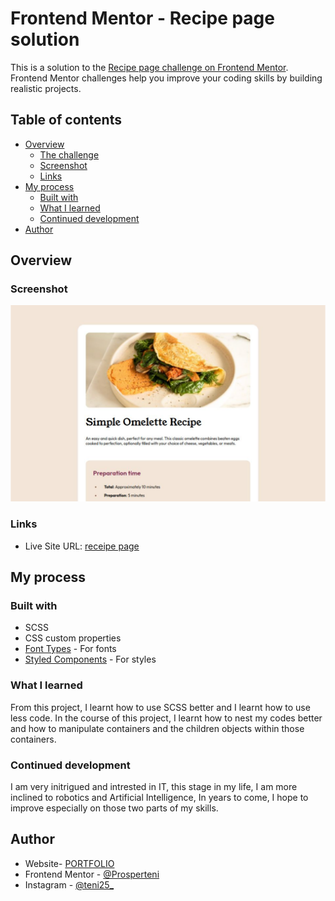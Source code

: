 # Frontend Mentor - Recipe page solution

This is a solution to the [Recipe page challenge on Frontend Mentor](https://www.frontendmentor.io/challenges/recipe-page-KiTsR8QQKm). Frontend Mentor challenges help you improve your coding skills by building realistic projects. 

## Table of contents

- [Overview](#overview)
  - [The challenge](#the-challenge)
  - [Screenshot](#screenshot)
  - [Links](#links)
- [My process](#my-process)
  - [Built with](#built-with)
  - [What I learned](#what-i-learned)
  - [Continued development](#continued-development)
- [Author](#author)



## Overview

### Screenshot

![](/design/Completed_coding_of_the_recipe-page-main.png)


### Links

- Live Site URL: [receipe page](https://recipe-page-main-first-project.vercel.app/)

## My process

### Built with

- SCSS
- CSS custom properties
- [Font Types](https://fonts.google.com/selection) - For fonts
- [Styled Components](https://styled-components.com/) - For styles


### What I learned

From this project, I learnt how to use SCSS better and I learnt how to use less code. 
In the course of this project, I learnt how to nest my codes better and how to manipulate containers and the children objects within those containers.

### Continued development

I am very initrigued and intrested in IT, this stage in my life, I am more inclined to robotics and Artificial
Intelligence, In years to come, I hope to improve especially on those two parts of my skills.

## Author


- Website- [PORTFOLIO](https://prospersportfolio.notion.site/Hi-I-m-Prosper-12c4d1e3d627801aaa4bc1e3b61ad74c?pvs=4)
- Frontend Mentor - [@Prosperteni](https://www.frontendmentor.io/profile/Prosperteni)
- Instagram - [@teni25_](https://www.instagram.com/teni25_/)


